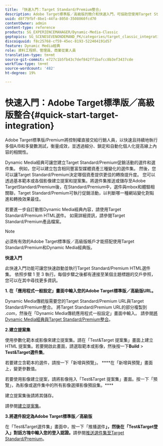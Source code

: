```yaml
---
title: 「快速入門：Target Standard/Premium整合」
description: Adobe Target標準版／高級版的簡介和快速入門，可協助您使用Target Standard/高級版整合技術快速上手使用。
uuid: d8f79fbf-8be1-44fa-8058-3508060fcd70
contentOwner: admin
content-type: reference
products: SG_EXPERIENCEMANAGER/Dynamic-Media-Classic
geptopics: SG_SCENESEVENONDEMAND_PK/categories/target_classic_integration
discoiquuid: f8c25768-cf59-45ec-8193-522404191d57
feature: Dynamic Media經典
role: 資料工程師、管理員、商業從業人員
translation-type: tm+mt
source-git-commit: e727c1b5fb43c7def842ff1bafcc8b3ef3437cde
workflow-type: tm+mt
source-wordcount: '482'
ht-degree: 19%

---
```



# 快速入門：Adobe Target標準版／高級版整合{#quick-start-target-integration}

Adobe Target標準版/Premium將控制權直接交給行銷人員，以快速且持續地執行多個A/B和多變數測試，衡量成效，並透過細分、鎖定和自動化個人化提高線上內容的相關性。

Dynamic Media經典可讓您建立Target Standard/Premium促銷活動的選件和選件集。 例如，您可以建立包含相同豐富型媒體資產三種變化的選件集。 然後，您可以讓Target Standard/Premium決定哪個資產提供更佳的轉換提升度。 您可以透過基本範本或各個影像建立提案和提案集。將選件集推送或儲存至Adobe TargetStandard/Premium後，在Standard/Premium中，選件與mbox和體驗相關聯，Target Standard/Premium可執行促銷活動，以判斷哪一種網站變化對點進和轉換效果最佳。

若要進一步自訂動態Dynamic Media經典內容，請使用Target Standard/Premium HTML選件。 如需詳細資訊，請參閱Target Standard/Premium產品檔案。

>[!NOTE]
>
>必須有有效的Adobe Target標準版／高級版帳戶才能搭配使用Target Standard/Premium和Dynamic Media經典版。

**快速入門**

此快速入門功能可讓您快速啟動並執行Target Standard/Premium HTML選件集。 依照步驟 1 至 3 執行。每個步驟之後都有連接至某個主題標題的交戶參照，您可以在其中尋找更多資訊。

**1. 在「應用程式一般設定」畫面中輸入您的Adobe Target標準版／高級版URL。**

Dynamic Media傳統版需要您的Target Standard/Premium URL與Target Standard/Premium整合。 將Target Standard/Premium URL的部分複製到&#x200B;*.com*，然後在「Dynamic Media傳統應用程式一般設定」畫面中輸入。 請參閱[將Dynamic Media經典與Target Standard/Premium整合](integrating-dmc-with-target.md#integrating-dmc-with-target)。

**2.建立提案集**

使用參數化範本或影像來建立提案集。請在「Test&amp;Target 提案集」畫面上建立 HTML 提案集。若要開啟此畫面，請選取範本或影像，然後按一下&#x200B;**Build** > **Test&amp;Target選件集**。

若要建立含範本的選件，請按一下「新增與預覽」。 ****&#x200B;在「新增與預覽」畫面上，變更參數值。

若要使用影像建立提案，請將影像拖入「Test&amp;Target 提案集」畫面。按一下「預覽」，為影像或選件集中的所有影像選擇影像預設集。****

建立提案集後請將其儲存。

請參閱[建立提案集](creating-offer-set.md#creating_an_offer_set)。

**3.將選件設定為Adobe Target標準版／高級版**

在「Test&amp;Target選件集」畫面中，按一下「推播選件&#x200B;**」，然後在「Test&amp;Target登入」對話方塊中輸入您的登入認證。**&#x200B;請參閱[推送選件集至Target Standard/Premium](pushing-offer-sets-target.md#pushing_offer_sets_to_target)。
